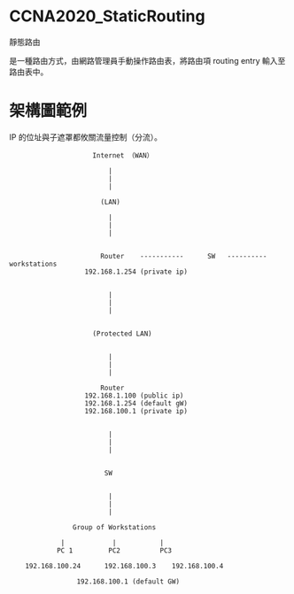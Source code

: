 # CCNA2020_StaticRouting
靜態路由

是一種路由方式，由網路管理員手動操作路由表，將路由項 routing entry 輸入至路由表中。

# 架構圖範例

IP 的位址與子遮罩都攸關流量控制（分流）。



                         Internet （WAN）
                         
                             |
                             |
                             |
                           
                           (LAN)
                           
                             |
                             |
                             |
                           
                             
                           Router    -----------      SW   ----------   workstations
                       192.168.1.254 (private ip)
                            
                              
                             |
                             |
                             |
                             
                             
                         (Protected LAN)
                           
                             
                             |
                             |
                             |
                             
                           Router
                       192.168.1.100 (public ip)
                       192.168.1.254 (default gW)
                       192.168.100.1 (private ip)
                       
                       
                             |
                             |
                             |
                             
                             
                            SW
                       
                            
                             |
                             |
                             |
                             
                    Group of Workstations
                    
                 |            |           |
                PC 1         PC2          PC3
              
        192.168.100.24      192.168.100.3    192.168.100.4             
                             
                     192.168.100.1 (default GW)
